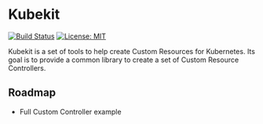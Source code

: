 # Kubekit

[![Build Status](https://travis-ci.org/jelmersnoeck/kubekit.svg?branch=master)](https://travis-ci.org/jelmersnoeck/kubekit)
[![License: MIT](https://img.shields.io/badge/License-MIT-yellow.svg)](https://opensource.org/licenses/MIT)

Kubekit is a set of tools to help create Custom Resources for Kubernetes. Its
goal is to provide a common library to create a set of Custom Resource
Controllers.

## Roadmap

- Full Custom Controller example
